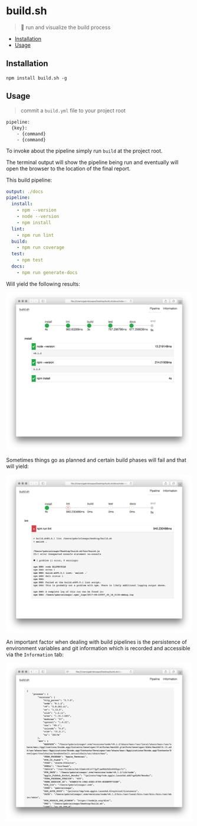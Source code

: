 # build.sh

> 🔨 run and visualize the build process

<!-- TOC depthFrom:2 depthTo:6 withLinks:1 updateOnSave:1 orderedList:0 -->

- [Installation](#installation)
- [Usage](#usage)

<!-- /TOC -->

## Installation

```
npm install build.sh -g
```

## Usage

> commit a `build.yml` file to your project root

```
pipeline:
  {key}:
    - {command}
    - {command}
```

To invoke about the pipeline simply run `build` at the project root.

The terminal output will show the pipeline being run and eventually will open the browser to the location of the final report.

This build pipeline:

```yaml
output: ./docs
pipeline:
  install:
    - npm --version
    - node --version
    - npm install
  lint:
    - npm run lint
  build:
    - npm run coverage
  test:
    - npm test
  docs:
    - npm run generate-docs
```

Will yield the following results:

![example.png](./docs/example.png)

Sometimes things go as planned and certain build phases will fail and that will yield:

![fail.png](./docs/fail.png)

An important factor when dealing with build pipelines is the persistence of environment variables and git information which is recorded and accessible via the `Information` tab:

![information.png](./docs/information.png)
